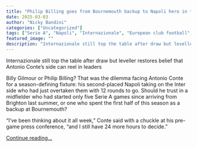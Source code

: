 ```yaml
---
title: "Philip Billing goes from Bournemouth backup to Napoli hero in title clash | Nicky Bandini"
date: 2025-03-03
author: "Nicky Bandini"
categories: ["Uncategorized"]
tags: ["Serie A", "Napoli", "Internazionale", "European club football", "Football", "Sport"]
featured_image: ""
description: "Internazionale still top the table after draw but leveller restores belief that Antonio Conte’s side can reel in leadersBilly Gilmour or Philip Billing? That wa..."
---
```


Internazionale still top the table after draw but leveller restores belief that Antonio Conte’s side can reel in leaders

Billy Gilmour or Philip Billing? That was the dilemma facing Antonio Conte for a season-defining fixture: his second-placed Napoli taking on the Inter side who had just overtaken them with 12 rounds to go. Should he trust in a midfielder who had started only five Serie A games since arriving from Brighton last summer, or one who spent the first half of this season as a backup at Bournemouth?

“I’ve been thinking about it all week,” Conte said with a chuckle at his pre-game press conference, “and I still have 24 more hours to decide.”

[Continue reading...](https://www.theguardian.com/football/2025/mar/03/philip-billing-bournemouth-backup-napoli-hero-serie-a-title-clash)
